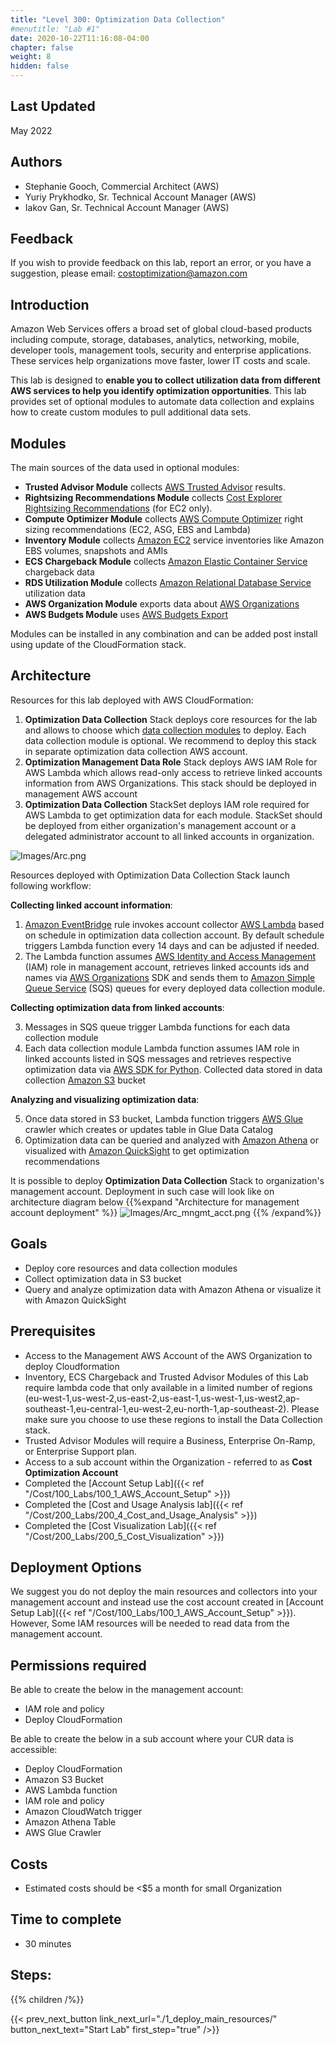```yaml
---
title: "Level 300: Optimization Data Collection"
#menutitle: "Lab #1"
date: 2020-10-22T11:16:08-04:00
chapter: false
weight: 8
hidden: false
---
```

## Last Updated
May 2022

## Authors
- Stephanie Gooch, Commercial Architect (AWS)
- Yuriy Prykhodko, Sr. Technical Account Manager (AWS)
- Iakov Gan, Sr. Technical Account Manager (AWS)

## Feedback
If you wish to provide feedback on this lab, report an error, or you have a suggestion, please email: costoptimization@amazon.com

## Introduction
Amazon Web Services offers a broad set of global cloud-based products including compute, storage, databases, analytics, networking, mobile, developer tools, management tools, security and enterprise applications. These services help organizations move faster, lower IT costs and scale.

This lab is designed to **enable you to collect utilization data from different AWS services to help you identify optimization opportunities**. This lab provides set of optional modules to automate data collection and explains how to create custom modules to pull additional data sets. 

## Modules
The main sources of the data used in optional modules:

* **Trusted Advisor Module** collects [AWS Trusted Advisor](https://aws.amazon.com/premiumsupport/technology/trusted-advisor/) results.
* **Rightsizing Recommendations Module** collects [Cost Explorer Rightsizing Recommendations](https://docs.aws.amazon.com/awsaccountbilling/latest/aboutv2/ce-rightsizing.html) (for EC2 only).
* **Compute Optimizer Module** collects [AWS Compute Optimizer](https://aws.amazon.com/compute-optimizer/) right sizing recommendations (EC2, ASG, EBS and Lambda)
* **Inventory Module** collects [Amazon EC2](https://aws.amazon.com/ec2/) service inventories like Amazon EBS volumes, snapshots and AMIs
* **ECS Chargeback Module** collects [Amazon Elastic Container Service](https://aws.amazon.com/ecs/) chargeback data
* **RDS Utilization Module** collects [Amazon Relational Database Service](https://aws.amazon.com/rds/) utilization data
* **AWS Organization Module** exports data about [AWS Organizations](https://aws.amazon.com/organizations/)
* **AWS Budgets Module** uses [AWS Budgets Export](https://aws.amazon.com/aws-cost-management/aws-budgets/)

Modules can be installed in any combination and can be added post install using update of the CloudFormation stack. 

## Architecture 
Resources for this lab deployed with AWS CloudFormation:
1. **Optimization Data Collection** Stack deploys core resources for the lab and allows to choose which [data collection modules](../300_optimization_data_collection/3_data_collection_modules) to deploy. Each data collection module is optional. We recommend to deploy this stack in separate optimization data collection AWS account. 
1. **Optimization Management Data Role** Stack deploys AWS IAM Role for AWS Lambda which allows read-only access to retrieve linked accounts information from AWS Organizations. This stack should be deployed in management AWS account
1. **Optimization Data Collection** StackSet deploys IAM role required for AWS Lambda to get optimization data for each module. StackSet should be deployed from either organization's management account or a delegated administrator account to all linked accounts in organization. 

![Images/Arc.png](/Cost/300_Optimization_Data_Collection/Images/Arc.png)

Resources deployed with Optimization Data Collection Stack launch following workflow:

**Collecting linked account information**: 
1. [Amazon EventBridge](https://aws.amazon.com/eventbridge/) rule invokes account collector [AWS Lambda](https://aws.amazon.com/lambda/) based on schedule in optimization data collection account. By default schedule triggers Lambda function every 14 days and can be adjusted if needed.
2. The Lambda function assumes [AWS Identity and Access Management](https://aws.amazon.com/iam/) (IAM) role in management account, retrieves linked accounts ids and names via [AWS Organizations](https://aws.amazon.com/organizations/) SDK and sends them to [Amazon Simple Queue Service](https://aws.amazon.com/sqs/) (SQS) queues for every deployed data collection module.  

**Collecting optimization data from linked accounts**:

3. Messages in SQS queue trigger Lambda functions for each data collection module
4. Each data collection module Lambda function assumes IAM role in linked accounts listed in SQS messages and retrieves respective optimization data via [AWS SDK for Python](https://aws.amazon.com/sdk-for-python/). Collected data stored in data collection [Amazon S3](https://aws.amazon.com/s3/) bucket

**Analyzing and visualizing optimization data**:

5. Once data stored in S3 bucket, Lambda function triggers [AWS Glue](https://aws.amazon.com/glue/) crawler which creates or updates table in Glue Data Catalog
6. Optimization data can be queried and analyzed with [Amazon Athena](https://aws.amazon.com/athena) or visualized with [Amazon QuickSight](https://aws.amazon.com/quicksight/) to get optimization recommendations 

It is possible to deploy **Optimization Data Collection** Stack to organization's management account. Deployment in such case will look like on architecture diagram below
{{%expand "Architecture for management account deployment" %}}
![Images/Arc_mngmt_acct.png](/Cost/300_Optimization_Data_Collection/Images/Arc_mngmt_acct.png)
{{% /expand%}}

## Goals
- Deploy core resources and data collection modules
- Collect optimization data in S3 bucket
- Query and analyze optimization data with Amazon Athena or visualize it with Amazon QuickSight


## Prerequisites
- Access to the Management AWS Account of the AWS Organization to deploy Cloudformation
- Inventory, ECS Chargeback and Trusted Advisor Modules of this Lab require lambda code that only available in a limited number of regions (eu-west-1,us-west-2,us-east-2,us-east-1,us-west-1,us-west2,ap-southeast-1,eu-central-1,eu-west-2,eu-north-1,ap-southeast-2). Please make sure you choose to use these regions to install the Data Collection stack. 
- Trusted Advisor Modules will require a Business, Enterprise On-Ramp, or Enterprise Support plan.
- Access to a sub account within the Organization - referred to as **Cost Optimization Account**
- Completed the [Account Setup Lab]({{< ref "/Cost/100_Labs/100_1_AWS_Account_Setup" >}})
- Completed the [Cost and Usage Analysis lab]({{< ref "/Cost/200_Labs/200_4_Cost_and_Usage_Analysis" >}})
- Completed the [Cost Visualization Lab]({{< ref "/Cost/200_Labs/200_5_Cost_Visualization" >}}) 

## Deployment Options
We suggest you do not deploy the main resources and collectors into your management account and instead use the cost account created in [Account Setup Lab]({{< ref "/Cost/100_Labs/100_1_AWS_Account_Setup" >}}). However, Some IAM resources will be needed to read data from the management account. 

## Permissions required
Be able to create the below in the management account:
- IAM role and policy
- Deploy CloudFormation

Be able to create the below in a sub account where your CUR data is accessible:
- Deploy CloudFormation
- Amazon S3 Bucket 
- AWS Lambda function 
- IAM role and policy
- Amazon CloudWatch trigger
- Amazon Athena Table
- AWS Glue Crawler


## Costs
- Estimated costs should be <$5 a month for small Organization 

## Time to complete
- 30 minutes

## Steps:
{{% children  /%}}


{{< prev_next_button link_next_url="./1_deploy_main_resources/" button_next_text="Start Lab" first_step="true" />}}
